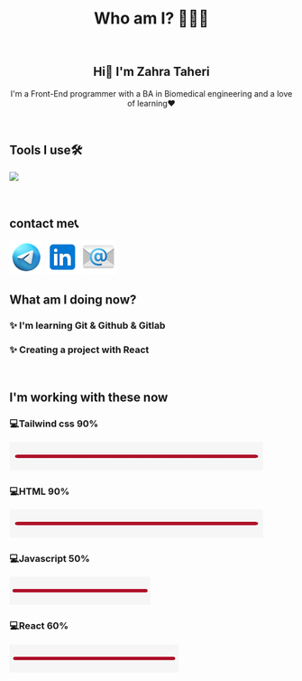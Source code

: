 <h1 align='center'>Who am I? 👩🏻‍💻</h1>
<img/>
<h2 align='center'>Hi👋 I'm Zahra Taheri</h2>
<p align='center'>I'm a Front-End programmer with a BA in Biomedical engineering and a love of learning❤️ </p>
<br/>
<h2>Tools I use🛠️</h2>
<p>
  <a href="https://skillicons.dev">
    <img src="https://skillicons.dev/icons?i=js,ts,html,css,tailwindcss,react,git" />
  </a>
</p>

<br/>
<h2 align="left">contact me📞</h2>
<a href="https://t.me/Zti76"><img width="60px" height="60px" src="https://github.com/zahratec50/zahratec50/blob/main/icons8-telegram-94.png?raw=true" /></a>
<a href="https://www.linkedin.com/in/zahra-taheri-55a18913b/"><img width="60px" height="60px" src="https://github.com/zahratec50/zahratec50/blob/main/icons8-linkedin-96.png?raw=true"/></a>
<a href="https://zahratec50@gmail.com"><img width="60px" height="60px" src="https://github.com/zahratec50/zahratec50/blob/main/icons8-email-96.png?raw=true" /></a>
<br/>
<h2>What am I doing now?</h2>
<h3>✨ I'm learning Git & Github & Gitlab</h3>
<h3>✨ Creating a project with React</h3>
<br/>
<h2>I'm working with these now</h2>
<h3>💻Tailwind css 90% </h3>
<img src="https://github.com/zahratec50/zahratec50/blob/main/bar.png?raw=true" width="450px" height="50px" />
<br/>
<h3>💻HTML 90% </h3>
<img src="https://github.com/zahratec50/zahratec50/blob/main/bar.png?raw=true" width="450px" height="50px" />
<br/>
<h3>💻Javascript 50% </h3>
<img src="https://github.com/zahratec50/zahratec50/blob/main/bar.png?raw=true" width="250px" height="50px" />
<br/>
<h3>💻React 60% </h3>
<img src="https://github.com/zahratec50/zahratec50/blob/main/bar.png?raw=true" width="300px" height="50px" />
<br/>

 

